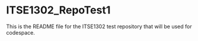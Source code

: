 # ITSE1302_RepoTest1

This is the README file for the ITSE1302 test repository that will be used for codespace. 
